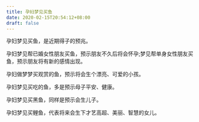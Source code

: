 ```yaml
---
title: 孕妇梦见买鱼
date: 2020-02-15T20:54:12+08:00
draft: false
---
```


孕妇梦见买鱼，是近期得子的预兆。

孕妇梦见帮已婚女性朋友买鱼，预示朋友不久后将会怀孕;梦见帮单身女性朋友买鱼，预示朋友将有新的感情出现。

孕妇做梦梦买观赏的鱼，预示将会生个漂亮、可爱的小孩。

孕妇梦见买吃的鱼，多是预示母子平安、健康。

孕妇梦见买黑鱼，同样是预示会生儿子。

孕妇梦见买鲤鱼，代表将来会生下才艺高超、美丽、智慧的女儿。
